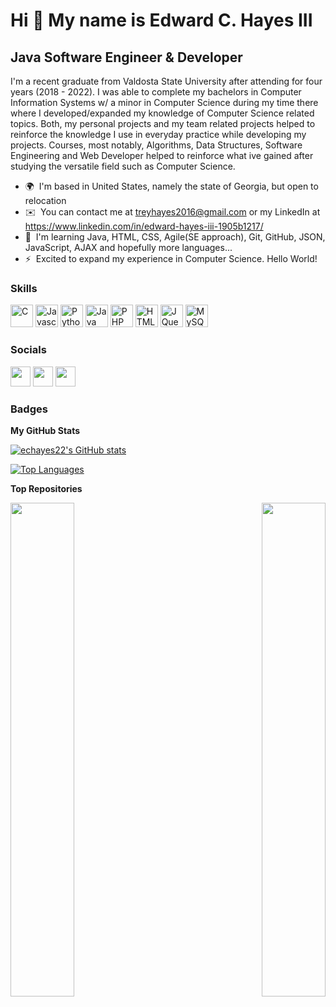 Hi 👋 My name is Edward C. Hayes III
====================================

Java Software Engineer & Developer 
---------------------------------

I'm a recent graduate from Valdosta State University after attending for four years (2018 - 2022). I was able to complete my bachelors in Computer Information Systems w/ a minor in Computer Science during my time there where I developed/expanded my knowledge of Computer Science related topics. Both, my personal projects and my team related projects helped to reinforce the knowledge I use in everyday practice while developing my projects. Courses, most notably, Algorithms, Data Structures, Software Engineering and Web Developer helped to reinforce what ive gained after studying the versatile field such as Computer Science.

* 🌍  I'm based in United States, namely the state of Georgia, but open to relocation
* ✉️  You can contact me at [treyhayes2016@gmail.com](mailto:treyhayes2016@gmail.com) or my LinkedIn at https://www.linkedin.com/in/edward-hayes-iii-1905b1217/
* 🧠  I'm learning Java, HTML, CSS, Agile(SE approach), Git, GitHub, JSON, JavaScript, AJAX and hopefully more languages...
* ⚡  Excited to expand my experience in Computer Science. Hello World!

### Skills

<p align="left">
<a href="https://docs.microsoft.com/en-us/cpp/?view=msvc-170" target="_blank" rel="noreferrer"><img src="https://raw.githubusercontent.com/danielcranney/readme-generator/main/public/icons/skills/c-colored.svg" width="36" height="36" alt="C" /></a>
<a href="https://developer.mozilla.org/en-US/docs/Web/JavaScript" target="_blank" rel="noreferrer"><img src="https://raw.githubusercontent.com/danielcranney/readme-generator/main/public/icons/skills/javascript-colored.svg" width="36" height="36" alt="Javascript" /></a>
<a href="https://www.python.org/" target="_blank" rel="noreferrer"><img src="https://raw.githubusercontent.com/danielcranney/readme-generator/main/public/icons/skills/python-colored.svg" width="36" height="36" alt="Python" /></a>
<a href="https://www.oracle.com/java/" target="_blank" rel="noreferrer"><img src="https://raw.githubusercontent.com/danielcranney/readme-generator/main/public/icons/skills/java-colored.svg" width="36" height="36" alt="Java" /></a>
<a href="https://www.php.net/" target="_blank" rel="noreferrer"><img src="https://raw.githubusercontent.com/danielcranney/readme-generator/main/public/icons/skills/php-colored.svg" width="36" height="36" alt="PHP" /></a>
<a href="https://developer.mozilla.org/en-US/docs/Glossary/HTML5" target="_blank" rel="noreferrer"><img src="https://raw.githubusercontent.com/danielcranney/readme-generator/main/public/icons/skills/html5-colored.svg" width="36" height="36" alt="HTML5" /></a>
<a href="https://jquery.com/" target="_blank" rel="noreferrer"><img src="https://raw.githubusercontent.com/danielcranney/readme-generator/main/public/icons/skills/jquery-colored.svg" width="36" height="36" alt="JQuery" /></a>
<a href="https://www.mysql.com/" target="_blank" rel="noreferrer"><img src="https://raw.githubusercontent.com/danielcranney/readme-generator/main/public/icons/skills/mysql-colored.svg" width="36" height="36" alt="MySQL" /></a>
</p>


### Socials

<p align="left"> <a href="https://www.github.com/echayes22" target="_blank" rel="noreferrer"><img src="https://raw.githubusercontent.com/danielcranney/readme-generator/main/public/icons/socials/github.svg" width="32" height="32" /></a> <a href="https://www.linkedin.com/in/edward-hayes-iii-1905b1217/" target="_blank" rel="noreferrer"><img src="https://raw.githubusercontent.com/danielcranney/readme-generator/main/public/icons/socials/linkedin.svg" width="32" height="32" /></a> <a href="https://www.stackoverflow.com/users/19011143/ehayes98" target="_blank" rel="noreferrer"><img src="https://raw.githubusercontent.com/danielcranney/readme-generator/main/public/icons/socials/stackoverflow.svg" width="32" height="32" /></a></p>

### Badges

<b>My GitHub Stats</b>

<a href="http://www.github.com/echayes22"><img src="https://github-readme-stats.vercel.app/api?username=echayes22&show_icons=true&hide=&count_private=true&title_color=3382ed&text_color=ffffff&icon_color=3382ed&bg_color=000000&hide_border=true&show_icons=true" alt="echayes22's GitHub stats" /></a>

<a href="https://github.com/echayes22" align="left"><img src="https://github-readme-stats.vercel.app/api/top-langs/?username=echayes22&langs_count=10&title_color=3382ed&text_color=ffffff&icon_color=3382ed&bg_color=000000&hide_border=true&locale=en&custom_title=Top%20%Languages" alt="Top Languages" /></a>

<b>Top Repositories</b>

<div width="100%" align="center"><a href="https://github.com/echayes22/CooperativeProjects" align="left"><img align="left" width="45%" src="https://github-readme-stats.vercel.app/api/pin/?username=echayes22&repo=CooperativeProjects&title_color=3382ed&text_color=ffffff&icon_color=3382ed&bg_color=000000&hide_border=true&locale=en" /></a>
<a href="https://github.com/echayes22/Personal_Projects" align="right"><img align="right" width="45%" src="https://github-readme-stats.vercel.app/api/pin/?username=echayes22&repo=Personal_Projects&title_color=3382ed&text_color=ffffff&icon_color=3382ed&bg_color=000000&hide_border=true&locale=en" /></a></div><br /><br /><br /><br /><br /><br /><br />
